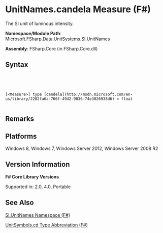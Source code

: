 # UnitNames.candela Measure (F#)

The SI unit of luminous intensity.

**Namespace/Module Path**: Microsoft.FSharp.Data.UnitSystems.SI.UnitNames

**Assembly**: FSharp.Core (in FSharp.Core.dll)


## Syntax



```




[<Measure>] type [candela](http://msdn.microsoft.com/en-us/library/2202fa6a-766f-4942-9036-74e3026938d6) = float


```





## Remarks

## Platforms
Windows 8, Windows 7, Windows Server 2012, Windows Server 2008 R2


## Version Information
**F# Core Library Versions**

Supported in: 2.0, 4.0, Portable




## See Also
[SI.UnitNames Namespace &#40;F&#35;&#41;](SI.UnitNames-Namespace-%5BFSharp%5D.md)

[UnitSymbols.cd Type Abbreviation &#40;F&#35;&#41;](UnitSymbols.cd-Type-Abbreviation-%5BFSharp%5D.md)

